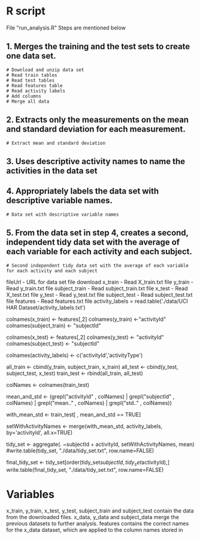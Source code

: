 # R script

File "run_analysis.R" 
Steps are mentioned below

## 1. Merges the training and the test sets to create one data set.
	# Download and unzip data set
	# Read train tables
	# Read test tables
	# Read features table
	# Read activity labels
	# Add columns
	# Merge all data
## 2. Extracts only the measurements on the mean and standard deviation for each measurement.
	# Extract mean and standard deviation

## 3. Uses descriptive activity names to name the activities in the data set
## 4. Appropriately labels the data set with descriptive variable names.
	# Data set with descriptive variable names

## 5. From the data set in step 4, creates a second, independent tidy data set with the average of each variable for each activity and each subject.
	# Second independent tidy data set with the average of each variable for each activity and each subject

fileUrl - URL for data set file download
x_train - Read X_train.txt file
y_train - Read y_train.txt file
subject_train - Read subject_train.txt file
x_test - Read X_test.txt file
y_test - Read y_test.txt file
subject_test - Read subject_test.txt file
features - Read features.txt file
activity_labels = read.table('./data/UCI HAR Dataset/activity_labels.txt')

colnames(x_train) <- features[,2] 
colnames(y_train) <-"activityId"
colnames(subject_train) <- "subjectId"
      
colnames(x_test) <- features[,2] 
colnames(y_test) <- "activityId"
colnames(subject_test) <- "subjectId"
      
colnames(activity_labels) <- c('activityId','activityType')


all_train <- cbind(y_train, subject_train, x_train)
all_test <- cbind(y_test, subject_test, x_test)
train_test <- rbind(all_train, all_test)

colNames <- colnames(train_test)

mean_and_std <- (grepl("activityId" , colNames) | 
                 grepl("subjectId" , colNames) | 
                 grepl("mean.." , colNames) | 
                 grepl("std.." , colNames))

with_mean_std <- train_test[ , mean_and_std == TRUE]

setWithActivityNames <- merge(with_mean_std, activity_labels,
                              by='activityId',
                              all.x=TRUE)

tidy_set <- aggregate(. ~subjectId + activityId, setWithActivityNames, mean)
#write.table(tidy_set, "./data/tidy_set.txt", row.name=FALSE)

final_tidy_set <- tidy_set[order(tidy_set$subjectId, tidy_set$activityId),]
write.table(final_tidy_set, "./data/tidy_set.txt", row.name=FALSE)


# Variables

x_train, y_train, x_test, y_test, subject_train and subject_test contain the data from the downloaded files.
x_data, y_data and subject_data merge the previous datasets to further analysis.
features contains the correct names for the x_data dataset, which are applied to the column names stored in